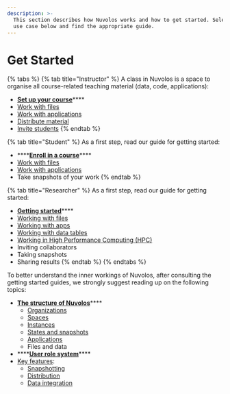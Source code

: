 ```yaml
---
description: >-
  This section describes how Nuvolos works and how to get started. Select your
  use case below and find the appropriate guide.
---
```


# Get Started



{% tabs %}
{% tab title="Instructor" %}
A class in Nuvolos is a space to organise all course-related teaching material \(data, code, applications\):

* [**Set up your course**](education/instructor-topics/instructor-guide.md)\*\*\*\*
* [Work with files](getting-started/work-with-files/)
* [Work with applications](getting-started/work-with-applications/)
* [Distribute material](getting-started/distribute-objects-in-nuvolos/)
* [Invite students](education/instructor-topics/instructor-guide.md#invite-students)
{% endtab %}

{% tab title="Student" %}
As a first step, read our guide for getting started:

* \*\*\*\*[**Enroll in a course**](education/student-topics/student-guide.md)\*\*\*\*
* [Work with files](getting-started/work-with-files/)
* [Work with applications](getting-started/work-with-applications/)
* Take snapshots of your work
{% endtab %}

{% tab title="Researcher" %}
As a first step, read our guide for getting started:

* [**Getting started**](research/researcher-guide.md)\*\*\*\*
* [Working with files](getting-started/work-with-files/)
* [Working with apps](getting-started/work-with-applications/)
* [Working with data tables](getting-started/work-with-data.md)
* [Working in High Performance Computing \(HPC\)](research/high-performance-computing.md)
* Inviting collaborators
* Taking snapshots
* Sharing results
{% endtab %}
{% endtabs %}

To better understand the inner workings of Nuvolos, after consulting the getting started guides, we strongly suggest reading up on the following topics:

* [**The structure of Nuvolos**](our-features/data-organization/)\*\*\*\*
  * [Organizations](our-features/data-organization/organizations.md)
  * [Spaces](our-features/data-organization/spaces.md)
  * [Instances](our-features/data-organization/instances.md)
  * [States and snapshots](our-features/data-organization/snapshots.md)
  * [Applications](our-features/data-organization/applications.md)
  * Files and data
* \*\*\*\*[**User role system**](settings-and-administration/role-system.md)\*\*\*\*
* [Key features](our-features/):
  * [Snapshotting](our-features/snapshotting.md)
  * [Distribution](our-features/distribution.md)
  * [Data integration](our-features/data-integration.md)







